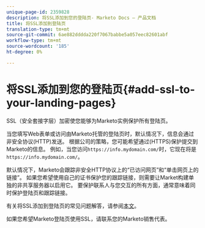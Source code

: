 ```yaml
---
unique-page-id: 2359828
description: 将SSL添加到您的登陆页- Marketo Docs — 产品文档
title: 将SSL添加到登陆页
translation-type: tm+mt
source-git-commit: 6ae882dddda220f7067babbe5a057eec82601abf
workflow-type: tm+mt
source-wordcount: '185'
ht-degree: 0%

---
```



# 将SSL添加到您的登陆页{#add-ssl-to-your-landing-pages}

SSL（安全套接字层）加密使您能够为Marketo实例保护所有登陆页。

当您填写Web表单或访问由Marketo托管的登陆页时，默认情况下，信息会通过非安全协议(HTTP)发送。 根据公司的策略，您可能希望通过(HTTPS)保护提交到Marketo的信息。 例如，当您访问`https://info.mydomain.com/`时，它现在将是`https://info.mydomain.com/`。

默认情况下，Marketo会跟踪非安全HTTP协议上的“已访问网页”和“单击网页上的链接”。 如果您希望使用自己的证书保护您的跟踪链接，则需要让Market构建单独的非共享服务器以启用它。 要保护联系人与您交互的所有方面，通常意味着同时保护登陆页和跟踪链接。

有关将SSL添加到登陆页的常见问题解答，请参阅[本文](https://nation.marketo.com/docs/DOC-5612)。

如果您希望Marketo登陆页使用SSL，请联系您的Marketo销售代表。
